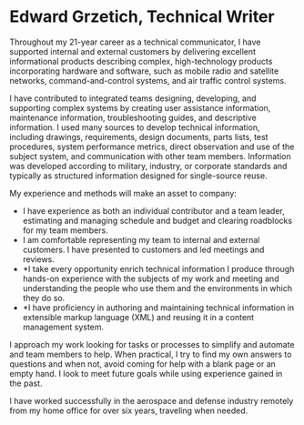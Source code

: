 # Edward Grzetich, Technical Writer

Throughout my 21-year career as a technical communicator, I have supported internal and external customers by delivering excellent informational products describing complex, high-technology products incorporating hardware and software, such as mobile radio and satellite networks, command-and-control systems, and air traffic control systems.

I have contributed to integrated teams designing, developing, and supporting complex systems by creating user assistance information, maintenance information, troubleshooting guides, and descriptive information. I used many sources to develop technical information, including drawings, requirements, design documents, parts lists, test procedures, system performance metrics, direct observation and use of the subject system, and communication with other team members. Information was developed according to military, industry, or corporate standards and typically as structured information designed for single-source reuse.
  
My experience and methods will make an asset to company:
* I have experience as both an individual contributor and a team leader, estimating and managing schedule and budget and clearing roadblocks for my team members. 
* I am comfortable representing my team to internal and external customers. I have presented to customers and led meetings and reviews.
* *I take every opportunity enrich technical information I produce through hands-on experience with the subjects of my work and meeting and understanding the people who use them and the environments in which they do so.
* *I have proficiency in authoring and maintaining technical information in extensible markup language (XML) and reusing it in a content management system.

I approach my work looking for tasks or processes to simplify and automate and team members to help. When practical, I try to find my own answers to questions and when not, avoid coming for help with a blank page or an empty hand. I look to meet future goals while using experience gained in the past.

I have worked successfully in the aerospace and defense industry remotely from my home office for over six years, traveling when needed.
